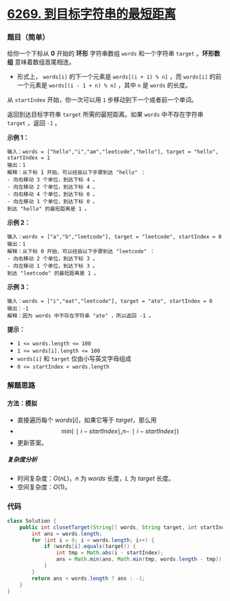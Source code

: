# [6269. 到目标字符串的最短距离](https://leetcode.cn/problems/shortest-distance-to-target-string-in-a-circular-array/)

### 题目（简单）

给你一个下标从 **0** 开始的 **环形** 字符串数组 `words` 和一个字符串 `target` 。**环形数组** 意味着数组首尾相连。

* 形式上， `words[i]` 的下一个元素是 `words[(i + 1) % n]` ，而 `words[i]` 的前一个元素是 `words[(i - 1 + n) % n]` ，其中 `n` 是 `words` 的长度。

从 `startIndex` 开始，你一次可以用 `1` 步移动到下一个或者前一个单词。

返回到达目标字符串 `target` 所需的最短距离。如果 `words` 中不存在字符串 `target` ，返回 `-1` 。

**示例 1：**

```
输入：words = ["hello","i","am","leetcode","hello"], target = "hello", startIndex = 1
输出：1
解释：从下标 1 开始，可以经由以下步骤到达 "hello" ：
- 向右移动 3 个单位，到达下标 4 。
- 向左移动 2 个单位，到达下标 4 。
- 向右移动 4 个单位，到达下标 0 。
- 向左移动 1 个单位，到达下标 0 。
到达 "hello" 的最短距离是 1 。
```

**示例 2：**

```
输入：words = ["a","b","leetcode"], target = "leetcode", startIndex = 0
输出：1
解释：从下标 0 开始，可以经由以下步骤到达 "leetcode" ：
- 向右移动 2 个单位，到达下标 3 。
- 向左移动 1 个单位，到达下标 3 。
到达 "leetcode" 的最短距离是 1 。
```

**示例 3：**

```
输入：words = ["i","eat","leetcode"], target = "ate", startIndex = 0
输出：-1
解释：因为 words 中不存在字符串 "ate" ，所以返回 -1 。
```

**提示：**

* `1 <= words.length <= 100`
* `1 <= words[i].length <= 100`
* `words[i]` 和 `target` 仅由小写英文字母组成
* `0 <= startIndex < words.length`


### 解题思路

#### 方法：模拟

- 直接遍历每个 $words[i]$，如果它等于 $target$，那么用
- $$ min(∣i−startIndex∣,n−∣i−startIndex∣) $$
- 更新答案。

##### 复杂度分析

- 时间复杂度：$O(nL)$，$n$ 为 $words$ 长度，$L$ 为 $target$ 长度。
- 空间复杂度：$O(1)$。

### 代码

```java
class Solution {
    public int closetTarget(String[] words, String target, int startIndex) {
        int ans = words.length;
        for (int i = 0; i < words.length; i++) {
            if (words[i].equals(target)) {
                int tmp = Math.abs(i - startIndex);
                ans = Math.min(ans, Math.min(tmp, words.length - tmp));
            }
        }
        return ans < words.length ? ans : -1;
    }
}
```

